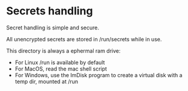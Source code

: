 # Secrets handling

Secret handling is simple and secure.

All unencrypted secrets are stored in /run/secrets while in use.

This directory is always a ephermal ram drive:

- For Linux /run is available by default
- For MacOS, read the mac shell script
- For Windows, use the ImDisk program to create a virtual disk with a temp dir, mounted at /run
